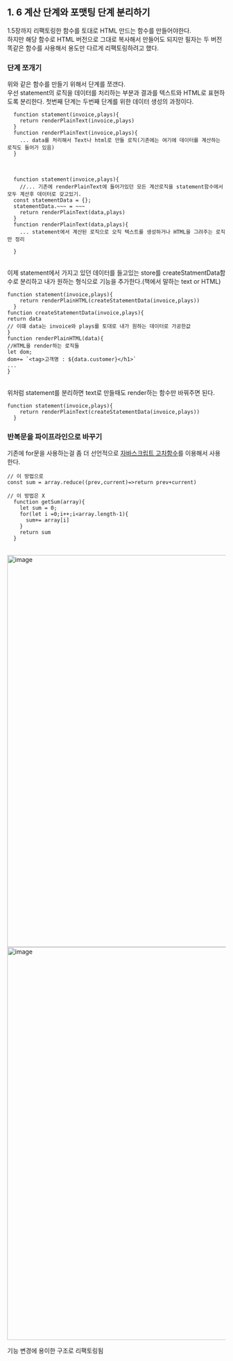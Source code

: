 ## 1. 6 계산 단계와 포맷팅 단계 분리하기

1.5장까지 리팩토링한 함수를 토대로 HTML 만드는 함수를 만들어야한다.<br>
하지만 해당 함수로 HTML 버전으로 그대로 복사해서 만들어도 되지만 필자는 두 버전 똑같은 함수를 사용해서 용도만 다르게 리팩토링하려고 했다.

### 단계 쪼개기
위와 같은 함수를 만들기 위해서 단계를 쪼갠다.<br>
우선 statement의 로직을 데이터를 처리하는 부분과 결과를 텍스트와 HTML로 표현하도록 분리한다. 첫번째 단계는 두번째 단계를 위한 데이터 생성의 과정이다.

```tsx
  function statement(invoice,plays){
    return renderPlainText(invoice,plays)
  }
  function renderPlainText(invoice,plays){
    ... data를 처리해서 Text나 html로 만들 로직(기존에는 여기에 데이터를 계산하는 로직도 들어가 있음)
  }
```

<br>
<div></div>

```tsx
  function statement(invoice,plays){
    //... 기존에 renderPlainText에 들어가있던 모든 계산로직을 statement함수에서 모두 계산후 데이터로 갖고있기.
  const statementData = {};
  statementData.~~~ = ~~~
    return renderPlainText(data,plays)
  }
  function renderPlainText(data,plays){
    ... statement에서 계산된 로직으로 오직 텍스트를 생성하거나 HTML을 그려주는 로직만 정리
  
  }
```
<div></div>
<br>
<div></div>
이제 statement에서 가지고 있던 데이터를 들고있는 store를 createStatmentData함수로 분리하고 내가 원하는 형식으로 기능을 추가한다.(책에서 말하는 text or HTML)
<br>

```tsx
function statement(invoice,plays){
    return renderPlainHTML(createStatementData(invoice,plays))
  }
function createStatementData(invoice,plays){
return data
// 이떄 data는 invoice와 plays를 토대로 내가 원하는 데이터로 가공한값
}
function renderPlainHTML(data){
//HTML을 render하는 로직들
let dom;
dom+= `<tag>고객명 : ${data.customer}</h1>`
...
}
```

  <br>
위처럼 statement를 분리하면 text로 만들때도 render하는 함수만 바꿔주면 된다.
<br>

```tsx
function statement(invoice,plays){
    return renderPlainText(createStatementData(invoice,plays))
  }
```

### 반복문을 파이프라인으로 바꾸기
기존에 for문을 사용하는걸 좀 더 선언적으로 [자바스크립트 고차함수](https://inpa.tistory.com/entry/JS-%F0%9F%93%9A-%EB%B0%B0%EC%97%B4-%EA%B3%A0%EC%B0%A8%ED%95%A8%EC%88%98-%EC%B4%9D%EC%A0%95%EB%A6%AC-%F0%9F%92%AF-mapfilterfindreducesortsomeevery)를 이용해서 사용한다.

```tsx
// 이 방법으로
const sum = array.reduce((prev,current)=>return prev+current)

// 이 방법은 X
  function getSum(array){
    let sum = 0;
    for(let i =0;i++;i<array.length-1){
      sum+= array[i]
    }
    return sum
  }
```
<br>
<img width="902" alt="image" src="https://github.com/FrontendStudySeoul/RefactoringV2/assets/103626175/b0aac2ad-e6be-4050-a8d3-5fc329adfc80">

<br>
<img width="904" alt="image" src="https://github.com/FrontendStudySeoul/RefactoringV2/assets/103626175/14366bd6-1c4a-4e80-9eb6-f4e78f16085b">

기능 변경에 용이한 구조로 리팩토링됨
